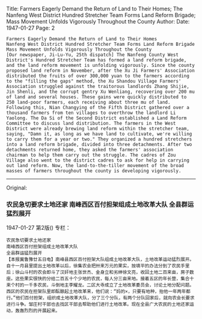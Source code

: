 Title: Farmers Eagerly Demand the Return of Land to Their Homes; The Nanfeng West District Hundred Stretcher Team Forms Land Reform Brigade; Mass Movement Unfolds Vigorously Throughout the County
Author:
Date: 1947-01-27
Page: 2

    Farmers Eagerly Demand the Return of Land to Their Homes
    Nanfeng West District Hundred Stretcher Team Forms Land Reform Brigade
    Mass Movement Unfolds Vigorously Throughout the County
    [Our newspaper, Ji-Lu-Yu, 25th dispatch] The Nanfeng County West District's Hundred Stretcher Team has formed a land reform brigade, and the land reform movement is unfolding vigorously. Since the county proposed land reform in November, after the Xu Ji Farmers' Association distributed the fruits of over 300,000 yuan to the farmers according to the "filling the gaps" method, the Xu Shandou Village Farmers' Association struggled against the traitorous landlords Zhang Shijie, Jin Shenli, and the corrupt gentry Xu Wenliang, recovering over 200 mu of land and several houses. These gains were quickly distributed to 250 land-poor farmers, each receiving about three mu of land. Following this, Nian Changying of the Fifth District gathered over a thousand farmers from ten villages to overthrow the landlord Li Yaolong. The Da Si of the Second District established a Land Reform Committee to discuss land distribution. The farmers in the West District were already brewing land reform within the stretcher team, saying, "Damn it, as long as we have land to cultivate, we're willing to carry them for a year or two." They organized a hundred stretchers into a land reform brigade, divided into three detachments. After two detachments returned home, they asked the farmers' association chairman to help them carry out the struggle. The cadres of Zou Village also went to the district cadres to ask for help in carrying out land reform. Now, the land-to-the-tiller movement of the broad masses of farmers throughout the county is developing vigorously.



<hr /> 

Original: 


### 农民急切要求土地还家  南峰西区百付担架组成土地改革大队  全县群运猛烈展开

1947-01-27
第2版()
专栏：

    农民急切要求土地还家
    南峰西区百付担架组成土地改革大队
    全县群运猛烈展开
    【本报冀鲁豫廿五日电】南峰县西区百付担架大队组成土地改革大队，土地改革运动猛烈展开。自十一月县里提出土地改革以后，徐集农会把卅来万元的果实，按填平的办法分到了农民手里后；徐山斗村的农会即斗了汉奸地主张世杰、金身立和劣绅徐文亮，收回土地二百来亩，房子数座。这些果实很快的分给二百五十个少地的农民，每人分三亩来地。接着五区的年长营，集合十来个村的一千多农民，斗倒地主李耀龙。二区大寺成立了土地改革委员会，讨论土地分配问题。西区的农民在担架队里即酝酿起土地改革来，他们说：“妈的×，只要有地种，抬他一年两年都行。”他们百付担架，组织成土地改革大队，分了三个分队，有两个分队回家后，就向农会长要求进行斗争。邹庄村干部也去找区干部去帮助他们进行土地改革。现在全县广大农民的土地还家运动，轰轰烈烈的开展起来。
